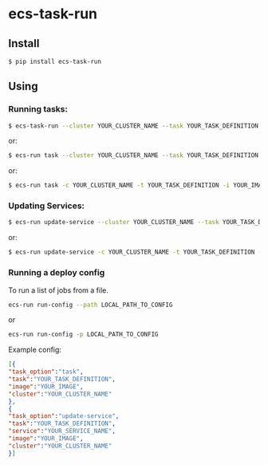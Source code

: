 # ecs-task-run

## Install

```bash
$ pip install ecs-task-run
```

## Using

### Running tasks:
```bash
$ ecs-task-run --cluster YOUR_CLUSTER_NAME --task YOUR_TASK_DEFINITION --image YOUR_IMAGE
```
or:
```bash
$ ecs-run task --cluster YOUR_CLUSTER_NAME --task YOUR_TASK_DEFINITION --image YOUR_IMAGE
```
or:
```bash
$ ecs-run task -c YOUR_CLUSTER_NAME -t YOUR_TASK_DEFINITION -i YOUR_IMAGE
```

### Updating Services:
```bash
$ ecs-run update-service --cluster YOUR_CLUSTER_NAME --task YOUR_TASK_DEFINITION --image YOUR_IMAGE --service YOUR_SERVICE_NAME
```
or:
```bash
$ ecs-run update-service -c YOUR_CLUSTER_NAME -t YOUR_TASK_DEFINITION -i YOUR_IMAGE -s YOUR_SERVICE_NAME
```

### Running a deploy config
To run a list of jobs from a file.
```bash
ecs-run run-config --path LOCAL_PATH_TO_CONFIG
```
or
```bash
ecs-run run-config -p LOCAL_PATH_TO_CONFIG
```

Example config:
```json
[{
"task_option":"task",
"task":"YOUR_TASK_DEFINITION",
"image":"YOUR_IMAGE",
"cluster":"YOUR_CLUSTER_NAME"
},
{
"task_option":"update-service",
"task":"YOUR_TASK_DEFINITION",
"service":"YOUR_SERVICE_NAME",
"image":"YOUR_IMAGE",
"cluster":"YOUR_CLUSTER_NAME"
}]
```


